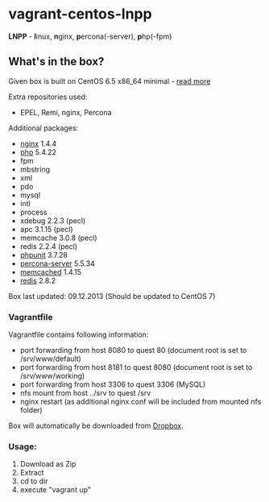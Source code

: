 # vagrant-centos-lnpp

**LNPP** - **l**inux, **n**ginx, **p**ercona(-server), **p**hp(-fpm)

## What's in the box?
Given box is built on CentOS 6.5 x86_64 minimal - [read more](http://wiki.centos.org/Manuals/ReleaseNotes/CentOSMinimalCD6.5)

Extra repositories used:
 * EPEL, Remi, nginx, Percona

Additional packages:
 * [nginx](http://nginx.org/) 1.4.4
 * [php](http://www.php.net/) 5.4.22
  * fpm
  * mbstring
  * xml
  * pdo
  * mysql
  * intl
  * process
  * xdebug 2.2.3 (pecl)
  * apc 3.1.15 (pecl)
  * memcache 3.0.8 (pecl)
  * redis 2.2.4 (pecl)
 * [phpunit](https://github.com/sebastianbergmann/phpunit/) 3.7.28
 * [percona-server](http://www.percona.com/software/percona-server) 5.5.34
 * [memcached](http://memcached.org/) 1.4.15
 * [redis](http://redis.io/) 2.8.2

Box last updated: 09.12.2013 (Should be updated to CentOS 7)

### Vagrantfile
Vagrantfile contains following information:
 * port forwarding from host 8080 to quest 80 (document root is set to /srv/www/default)
 * port forwarding from host 8181 to quest 8080 (document root is set to /srv/www/working)
 * port forwarding from host 3306 to quest 3306 (MySQL)
 * nfs mount from host ../srv to quest /srv
 * nginx restart (as additional nginx conf will be included from mounted nfs folder)

Box will automatically be downloaded from [Dropbox](https://dl.dropbox.com/s/6r4t3grdnhoavb9/CentOS-6.4-lnpp.box).

### Usage:

 1. Download as Zip
 2. Extract
 3. cd to dir
 4. execute "vagrant up"
